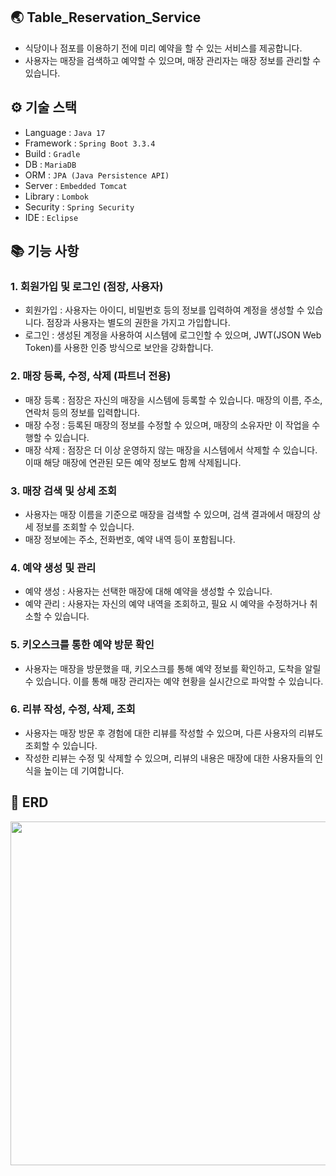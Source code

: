 ## 🌏 Table_Reservation_Service
- 식당이나 점포를 이용하기 전에 미리 예약을 할 수 있는 서비스를 제공합니다.
- 사용자는 매장을 검색하고 예약할 수 있으며, 매장 관리자는 매장 정보를 관리할 수 있습니다.

## ⚙ 기술 스택
- Language : `Java 17`
- Framework : `Spring Boot 3.3.4`
- Build : `Gradle`
- DB : `MariaDB`
- ORM : `JPA (Java Persistence API)`
- Server : `Embedded Tomcat`
- Library : `Lombok`
- Security : `Spring Security`
- IDE : `Eclipse`

## 📚 기능 사항
### 1. 회원가입 및 로그인 (점장, 사용자)
- 회원가입 : 사용자는 아이디, 비밀번호 등의 정보를 입력하여 계정을 생성할 수 있습니다. 점장과 사용자는 별도의 권한을 가지고 가입합니다.
- 로그인 : 생성된 계정을 사용하여 시스템에 로그인할 수 있으며, JWT(JSON Web Token)를 사용한 인증 방식으로 보안을 강화합니다.

### 2. 매장 등록, 수정, 삭제 (파트너 전용)
- 매장 등록 : 점장은 자신의 매장을 시스템에 등록할 수 있습니다. 매장의 이름, 주소, 연락처 등의 정보를 입력합니다.
- 매장 수정 : 등록된 매장의 정보를 수정할 수 있으며, 매장의 소유자만 이 작업을 수행할 수 있습니다.
- 매장 삭제 : 점장은 더 이상 운영하지 않는 매장을 시스템에서 삭제할 수 있습니다. 이때 해당 매장에 연관된 모든 예약 정보도 함께 삭제됩니다.

### 3. 매장 검색 및 상세 조회
- 사용자는 매장 이름을 기준으로 매장을 검색할 수 있으며, 검색 결과에서 매장의 상세 정보를 조회할 수 있습니다.
- 매장 정보에는 주소, 전화번호, 예약 내역 등이 포함됩니다.

### 4. 예약 생성 및 관리
- 예약 생성 : 사용자는 선택한 매장에 대해 예약을 생성할 수 있습니다.
- 예약 관리 : 사용자는 자신의 예약 내역을 조회하고, 필요 시 예약을 수정하거나 취소할 수 있습니다.

### 5. 키오스크를 통한 예약 방문 확인
- 사용자는 매장을 방문했을 때, 키오스크를 통해 예약 정보를 확인하고, 도착을 알릴 수 있습니다. 이를 통해 매장 관리자는 예약 현황을 실시간으로 파악할 수 있습니다.

### 6. 리뷰 작성, 수정, 삭제, 조회
- 사용자는 매장 방문 후 경험에 대한 리뷰를 작성할 수 있으며, 다른 사용자의 리뷰도 조회할 수 있습니다.
- 작성한 리뷰는 수정 및 삭제할 수 있으며, 리뷰의 내용은 매장에 대한 사용자들의 인식을 높이는 데 기여합니다.

## 📌 ERD
<img src="https://github.com/user-attachments/assets/4d31eba6-c786-44fe-9b1f-9b5cae00b1f1" width="800" height="550"/>
